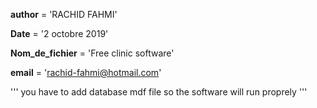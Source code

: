 
__author__   =      'RACHID FAHMI'

__Date__           =      '2 octobre 2019'

__Nom_de_fichier__  =      'Free clinic software'

__email__           =      'rachid-fahmi@hotmail.com'

''' you have to add database mdf file so the software will run proprely '''
